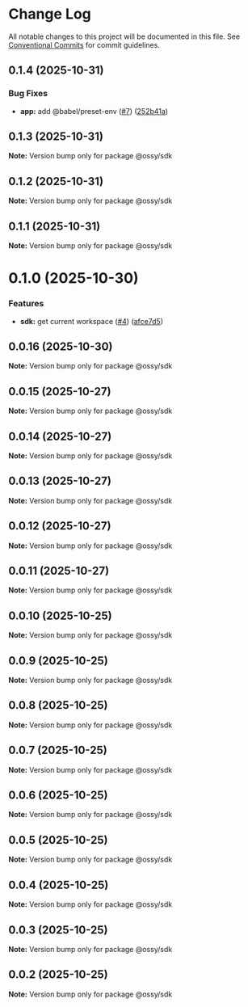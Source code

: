 # Change Log

All notable changes to this project will be documented in this file.
See [Conventional Commits](https://conventionalcommits.org) for commit guidelines.

## 0.1.4 (2025-10-31)


### Bug Fixes

* **app:** add @babel/preset-env ([#7](https://github.com/ossy-se/packages/issues/7)) ([252b41a](https://github.com/ossy-se/packages/commit/252b41a6d4e3d7d3750661091c97186b0d9cdde2))





## 0.1.3 (2025-10-31)

**Note:** Version bump only for package @ossy/sdk





## 0.1.2 (2025-10-31)

**Note:** Version bump only for package @ossy/sdk





## 0.1.1 (2025-10-31)

**Note:** Version bump only for package @ossy/sdk





# 0.1.0 (2025-10-30)


### Features

* **sdk:** get current workspace ([#4](https://github.com/ossy-se/packages/issues/4)) ([afce7d5](https://github.com/ossy-se/packages/commit/afce7d5787af42691f62c9eba672ea1be000e19e))





## 0.0.16 (2025-10-30)

**Note:** Version bump only for package @ossy/sdk





## 0.0.15 (2025-10-27)

**Note:** Version bump only for package @ossy/sdk





## 0.0.14 (2025-10-27)

**Note:** Version bump only for package @ossy/sdk





## 0.0.13 (2025-10-27)

**Note:** Version bump only for package @ossy/sdk





## 0.0.12 (2025-10-27)

**Note:** Version bump only for package @ossy/sdk





## 0.0.11 (2025-10-27)

**Note:** Version bump only for package @ossy/sdk





## 0.0.10 (2025-10-25)

**Note:** Version bump only for package @ossy/sdk





## 0.0.9 (2025-10-25)

**Note:** Version bump only for package @ossy/sdk





## 0.0.8 (2025-10-25)

**Note:** Version bump only for package @ossy/sdk





## 0.0.7 (2025-10-25)

**Note:** Version bump only for package @ossy/sdk





## 0.0.6 (2025-10-25)

**Note:** Version bump only for package @ossy/sdk





## 0.0.5 (2025-10-25)

**Note:** Version bump only for package @ossy/sdk





## 0.0.4 (2025-10-25)

**Note:** Version bump only for package @ossy/sdk





## 0.0.3 (2025-10-25)

**Note:** Version bump only for package @ossy/sdk





## 0.0.2 (2025-10-25)

**Note:** Version bump only for package @ossy/sdk
